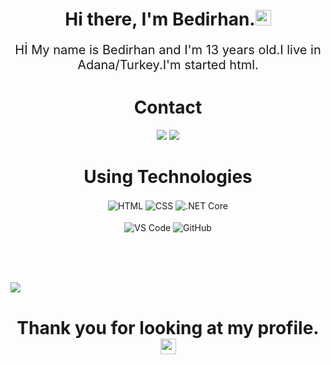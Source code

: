 <!-- github.com/arwellbk'den alınmıstır tsk Burka -->
<h1 align="center">Hi there, I'm Bedirhan.<img src="https://media.giphy.com/media/MPxg9U887PS0B8XT4J/giphy.gif" width="25px"></h1>
<p align="center" style="text-align: center; font-size: 20px;">
Hİ My name is Bedirhan and I'm 13 years old.I live in Adana/Turkey.I'm started html.<br> </p>


<div>
	<h1 align="center">Contact
  </h1>
</div>

<div align="center">
    <a href="https://discord.com/users/837724778478960640" target="_blank"><img src="https://shields.io/badge/Discord-111111.svg?&style=for-the-badge&logo=discord"></a>
    <a href="https://github.com/BedoTR01" target="_blank"><img src="https://shields.io/badge/GitHub-111111.svg?&style=for-the-badge&logo=github"></a>
    
</div>

<div>
<h1 align="center">
  Using Technologies
  </h1></div>
<div align="center">
    <img alt="HTML" align="center" src="https://img.shields.io/badge/-HTML5-E34F26?style=for-the-badge&logo=html5&logoColor=white"/>
    <img alt="CSS" align="center" src="https://img.shields.io/badge/-CSS3-264de4?style=for-the-badge&logo=css3&logoColor=white"/>
    <img alt=".NET Core" align="center" src="https://img.shields.io/badge/.NET-5C2D91?style=for-the-badge&logo=.net&logoColor=white"/>
    <br>
    <br>
    <img alt="VS Code" align="center" src="https://img.shields.io/badge/VS Code-0078d7.svg?style=for-the-badge&logo=visual-studio-code&logoColor=white"/>
    <img alt="GitHub" align="center" src="https://img.shields.io/badge/github-%23121011.svg?style=for-the-badge&logo=github&logoColor=white"/>
    
<br><br><br>
</div>

<img src="https://media.giphy.com/media/pWhWtKdqwOAco/giphy.gif">


<h1 align="center">Thank you for looking at my profile.<img src="https://media.giphy.com/media/SY2hQpAMLnuxtgLT5C/giphy.gif" width="25px"></h1>
